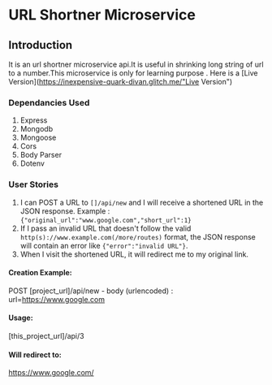 # URL Shortner Microservice

## Introduction
It is an url shortner microservice api.It is useful in shrinking long string of url to a number.This microservice is only for learning purpose . Here is a [Live Version](https://inexpensive-quark-divan.glitch.me/"Live Version")

### Dependancies Used
 1. Express  
 2. Mongodb 
 3. Mongoose 
 4. Cors 
 5. Body Parser
 6. Dotenv 

### User Stories

1. I can POST a URL to `[]/api/new` and I will receive a shortened URL in the JSON response. Example : `{"original_url":"www.google.com","short_url":1}`
2. If I pass an invalid URL that doesn't follow the valid `http(s)://www.example.com(/more/routes)` format, the JSON response will contain an error like `{"error":"invalid URL"}`.
3. When I visit the shortened URL, it will redirect me to my original link.


#### Creation Example:

POST [project_url]/api/new - body (urlencoded) :  url=https://www.google.com

#### Usage:

[this_project_url]/api/3

#### Will redirect to:

https://www.google.com/

